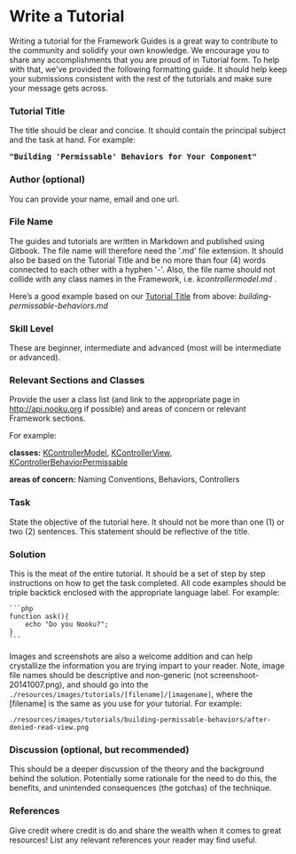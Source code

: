 # Write a Tutorial

Writing a tutorial for the Framework Guides is a great way to contribute to the community and solidify your own knowledge.
We encourage you to share any accomplishments that you are proud of in Tutorial form. To help with that, we've provided the
following formatting guide. It should help keep your submissions consistent with the rest of the tutorials and make sure
your message gets across.

<!-- toc -->

### Tutorial Title

The title should be clear and concise. It should contain the principal subject and the task at hand.
For example:

<pre><b>"Building 'Permissable' Behaviors for Your Component"</b></pre>

### Author (optional)

You can provide your name, email and one url.

### File Name

The guides and tutorials are written in Markdown and published using Gitbook. The file name will therefore need the '.md'
file extension. It should also be based on the Tutorial Title and be no more than four (4) words connected to each other with
a hyphen '-'. Also,  the file name should not collide with any class names in the Framework, i.e. _kcontrollermodel.md_ .

Here’s a good example based on our [Tutorial Title](#tutorial-title) from above: _building-permissable-behaviors.md_

### Skill Level

These are beginner, intermediate and advanced (most will be intermediate or advanced).

### Relevant Sections and Classes

Provide the user a class list (and link to the appropriate page in http://api.nooku.org if possible) and areas of concern or relevant Framework sections.

For example:

**classes:** [KControllerModel](http://api.nooku.org/class-KControllerModel.html), [KControllerView](http://api.nooku.org/class-KControllerView.html), [KControllerBehaviorPermissable](http://api.nooku.org/class-KControllerBehaviorPermissible.html)

**areas of concern:** Naming Conventions, Behaviors, Controllers

### Task

State the objective of the tutorial here. It should not be more than one (1) or two (2) sentences. This statement should be
reflective of the title.

### Solution

This is the meat of the entire tutorial. It should be a set of step by step instructions on how to get the task completed.
All code examples should be triple backtick enclosed with the appropriate language label. For example:

    ```php
    function ask(){
        echo "Do you Nooku?";
    }
    ```

Images and screenshots are also a welcome addition and can help crystallize the information you are trying impart to your reader.
Note, image file names should be descriptive and non-generic (not screenshoot-20141007.png), and should go into the
    ```./resources/images/tutorials/[filename]/[imagename]```, where the [filename] is the same as you use for your
tutorial. For example:

    ./resources/images/tutorials/building-permissable-behaviors/after-denied-read-view.png

### Discussion (optional, but recommended)

This should be a deeper discussion of the theory and the background behind the solution. Potentially some rationale for
the need to do this, the benefits, and unintended consequences (the gotchas) of the technique.

### References

Give credit where credit is do and share the wealth when it comes to great resources!
List any relevant references your reader may find useful.

